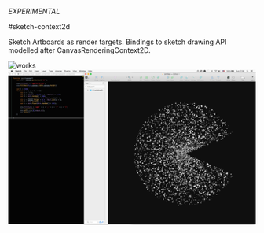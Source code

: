 *EXPERIMENTAL*

#sketch-context2d

Sketch Artboards as render targets. Bindings to sketch drawing API modelled after CanvasRenderingContext2D.

![works](./assets/screencast-00.gif)
![works](./assets/screenshot.png)
